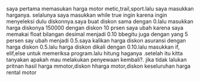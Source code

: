 saya pertama memasukan harga motor metic,trail,sport.lalu saya masukkan harganya.
selalunya saya masukkan while true ingin  karena ingin menyeleksi dulu diskonnya.saya buat diskon sama dengan 0.lalu masukkan harga diskonya  150000  dengan diskon 10 prsen saya ubah karena saya memakai float bilangan desimal menjadi 0.10 bbegitu juga dengan yang 5 persen say ubah menjadi 0.5.saya kalikan harga diskon asuransi dengan harga diskon 0.5.lalu harga diskon dikali  dengan 0.10.lalu masukkan if, elif,else untuk memeriksa program.lalu hitung haganya .setelah itu  kitta tanyakan apakah mau melakukan penyewaan kembali?. jika tidak lalukan pritnan hasil harga mmotor,diskon hharga motor,diskon keseluruhan harga rental motor